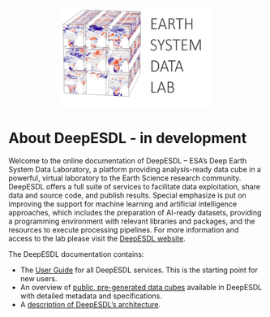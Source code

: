 <p align="center">
    <img src="img/logo.png" alt="DeepESDL Logo" style="height: 200px; width:300px;"/>
</p>

# About DeepESDL - in development

Welcome to the online documentation of DeepESDL – ESA’s Deep Earth System
Data Laboratory, a platform providing analysis-ready data cube in a powerful,
virtual laboratory to the Earth Science research community. DeepESDL offers a
full suite of services to facilitate data exploitation, share data and source
code, and publish results. Special emphasize is put on improving the support
for machine learning and artificial intelligence approaches, which includes
the preparation of AI-ready datasets, providing a programming environment
with relevant libraries and packages, and the resources to execute processing
pipelines. For more information and access to the lab please visit the
[DeepESDL website](https://www.earthsystemdatalab.net/).

The DeepESDL documentation contains:

- The [User Guide](guide/overview.md) for all DeepESDL services.
  This is the starting point for new users.
- An overview of [public, pre-generated data cubes](datasets/datasets.md)
  available in DeepESDL with detailed metadata and specifications.
- A [description of DeepESDL’s architecture](design/overview.md).

